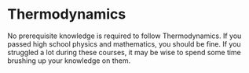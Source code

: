 # Thermodynamics

No prerequisite knowledge is required to follow Thermodynamics. If you passed high school physics and mathematics, you should be fine. If you struggled a lot during these courses, it may be wise to spend some time brushing up your knowledge on them.
